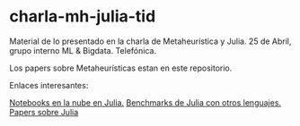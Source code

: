 # charla-mh-julia-tid
Material de lo presentado en la charla de Metaheurística y Julia. 25 de Abril, grupo interno ML &amp; Bigdata. Telefónica.

Los papers sobre Metaheurísticas estan en este repositorio.

Enlaces interesantes:

[Notebooks en la nube en Julia.](https://juliabox.com/)
[Benchmarks de Julia con otros lenguajes.](https://julialang.org/benchmarks/)
[Papers sobre Julia](https://julialang.org/research/)


